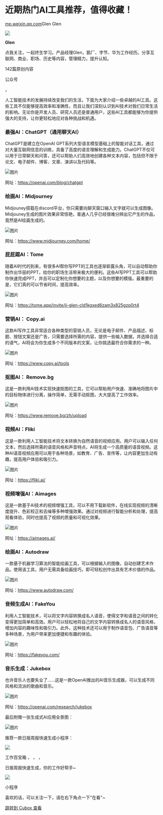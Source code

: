 近期热门AI工具推荐，值得收藏！
================

[mp.weixin.qq.com](http://mp.weixin.qq.com/s?__biz=MzAxMzA3MTQwMQ==&mid=2655058105&idx=1&sn=9b9b4e3776f017a0e245244e4a5eda72&chksm=801c7dffb76bf4e985c83176a4b5e2f64e2ac28bf9331ff3f08f226d8651bea0ba0a24f661f2&mpshare=1&scene=1&srcid=0328i4NbK9m0Ey80W3iQpU2T&sharer_sharetime=1679966364880&sharer_shareid=c58007142b3c8dd4da3163f5c61d6b7b#rd)Glen Glen


![](https://image.cubox.pro/article/2023041317283665482/71181.jpg?imageMogr2/quality/90/ignore-error/1)

**Glen**

点我关注，一起终生学习。产品经理Glen，鹅厂、字节、华为工作经历。分享互联网、商业、职场、历史等内容，管理精力，提升认知。

142篇原创内容

公众号

，

人工智能技术的发展持续改变我们的生活，下面为大家介绍一些卓越的AI工具。这些工具不仅能够提高效率和准确性，而且让我们深刻认识到AI技术对我们日常生活的影响。无论你是开发人员、研究人员还是普通用户，这些AI工具都能够为你提供强大的支持，让你更轻松地应对各种挑战和机遇。

### **最强AI：ChatGPT（通用聊天AI）**

ChatGPT是建立在OpenAI GPT系列大型语言模型基础上的智能对话工具，通过对大量互联网信息的训练，具备了高度的语言理解和生成能力。ChatGPT不仅可以用于日常聊天和问答，还可以帮助人们高效地创建各种文本内容，包括但不限于论文、电子邮件、博客、文章、演讲以及代码等。

![图片](https://image.cubox.pro/article/2023032813555360287/32700.jpg?imageMogr2/quality/90/ignore-error/1)

网址：https://openai.com/blog/chatgpt

### **绘画AI：Midjourney**

Midjouney搭载在discord平台，你只需要向聊天窗口输入文字就可以生成图像。Midjouney生成的图片效果非常惊艳，普通人几乎已经很难分辨出它产生的作品，竟然是AI绘画生成的。

![图片](https://image.cubox.pro/article/2023032813555336548/17476.jpg?imageMogr2/quality/90/ignore-error/1)

网址：https://www.midjourney.com/home/

### **屁屁踢AI：Tome**

随着AI时代的到来，有很多AI帮你写PPT的工具也逐渐崭露头角，可以自动帮助你制作出华丽的PPT，给你的职场生活带来极大的便利。这些AI写PPT工具可以帮助你快速完成PPT，并且可以定制化你想要的主题，以及你想要的模版。最重要的是，它们真的可以节省时间，提高效率。

![图片](https://image.cubox.pro/article/2023032813555390085/22436.jpg?imageMogr2/quality/90/ignore-error/1)

网址：https://tome.app/invite/ji-glen-cld1kgxed6zam3x825gzp0rt4

### **营销AI：** **Copy.ai**

这款AI写作工具非常适合各种类型的营销人员，无论是电子邮件、产品描述、标题、按钮文案还是广告，只需要选择所需的内容，提供一些输入数据，并选择合适的语气，AI将会为你生成多个不同版本的文案，让你挑选最符合你需求的一种。

![图片](https://image.cubox.pro/article/2023032813555398316/67609.jpg?imageMogr2/quality/90/ignore-error/1)

网址：https://www.copy.ai/tools

### **抠图AI：** **Remove.bg**

这是一款利用AI技术实现快速抠图的工具，它可以帮助用户快速、准确地将图片中的目标物体进行分离，操作简单，无需手动抠图，大大提高了工作效率。

![图片](https://image.cubox.pro/article/2023032813555389780/11785.jpg?imageMogr2/quality/90/ignore-error/1)

网址：https://www.remove.bg/zh/upload

### **视频AI：Fliki**

这是一款利用人工智能技术将文本转换为自然语音的视频应用。用户可以输入任何文本，然后选择所需的语音风格和声音特点，AI将生成一个高质量的语音视频。这种AI语音视频应用可以用于各种场景，如教育、广告、宣传等，让内容更加生动有趣，提高用户体验和吸引力。

![图片](https://image.cubox.pro/article/2023032813555358175/69666.jpg?imageMogr2/quality/90/ignore-error/1)

网址：https://fliki.ai/

### **视频增强AI：Aimages**

这是一款基于AI技术的视频增强工具，可以不用下载新软件，在线实现视频的清晰度提升、色彩校正和去噪等多种增强效果。通过对视频进行智能分析和处理，提高观看体验，同时也提高了视频的质量和可视化效果。

![图片](https://image.cubox.pro/article/2023032813555393329/83633.jpg?imageMogr2/quality/90/ignore-error/1)

网址：https://aimages.ai/

### **绘画AI：Autodraw**

一款基于机器学习算法的智能绘画工具，可以根据输入的图像，自动创建艺术作品。使用该工具，用户无需具备绘画技巧，即可轻松创作出具有艺术价值的作品。

![图片](https://image.cubox.pro/article/2023032813555357955/68161.jpg?imageMogr2/quality/90/ignore-error/1)

网址：https://www.autodraw.com/

### **音频生成AI：FakeYou**

利用人工智能技术，可以将文字内容转换成名人语音，使得文字和语音之间的转化变得更加简单和高效。用户可以轻松地将自己的文字内容转换成名人的语音风格，增加内容的趣味性和吸引力。此外，这种技术还可以用于制作语音包、广告语音等多种场景，为用户带来更加便捷和有趣的体验。

![图片](https://image.cubox.pro/article/2023032813555335262/15751.jpg?imageMogr2/quality/90/ignore-error/1)

网址：https://fakeyou.com/

### **音乐生成：Jukebox**

也许音乐人也要失业了......这是一款OpenAI推出的AI音乐生成器，可以生成不同风格和流派的歌曲和音乐。

![图片](https://image.cubox.pro/article/2023032813555388541/70809.jpg?imageMogr2/quality/90/ignore-error/1)

网址：https://openai.com/research/jukebox

最后附赠一张生成式AI应用全景图：

![图片](https://image.cubox.pro/article/2023032813555343815/53716.jpg?imageMogr2/quality/90/ignore-error/1)

推荐一款日报周报快速生成小程序：

![](https://image.cubox.pro/article/2023041317283630205/28411.jpg?imageMogr2/quality/90/ignore-error/1)

工作百宝箱 ， ， ，

日报周报快速生成，你的工作好帮手\~

![](https://cubox.pro/c/filters:no_upscale()?imageUrl=https%3A%2F%2Fmmbiz.qpic.cn%2Fmmbiz_jpg%2F47Pib1Tmku6tfx0kXLTiayokdb2nriaC09yTiaicjFXlIjY9ibDia0nfBRv89cy3206vs6JFrLazLTkQYI98mLzdJryxw%2F0%3Fwx_fmt%3Djpeg%26wxfrom%3D9)

小程序

喜欢的话，可以关注一下，请在右下角点一下"在看"\~

[跳转到 Cubox 查看](https://cubox.pro/my/card?id=7040201324314494258)
